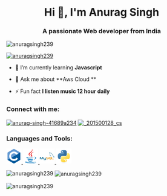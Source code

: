 <h1 align="center">Hi 👋, I'm Anurag Singh</h1>
<h3 align="center">A passionate Web developer from India</h3>

<p align="left"> <img src="https://komarev.com/ghpvc/?username=anuragsingh239&label=Profile%20views&color=0e75b6&style=flat" alt="anuragsingh239" /> </p>

<p align="left"> <a href="https://github.com/ryo-ma/github-profile-trophy"><img src="https://github-profile-trophy.vercel.app/?username=anuragsingh239" alt="anuragsingh239" /></a> </p>

- 🌱 I’m currently learning **Javascript**

- 💬 Ask me about **Aws Cloud **

- ⚡ Fun fact **I listen music 12 hour daily**

<h3 align="left">Connect with me:</h3>
<p align="left">
<a href="https://linkedin.com/in/anurag-singh-41689a234" target="blank"><img align="center" src="https://raw.githubusercontent.com/rahuldkjain/github-profile-readme-generator/master/src/images/icons/Social/linked-in-alt.svg" alt="anurag-singh-41689a234" height="30" width="40" /></a>
<a href="https://www.hackerrank.com/_201500128_cs" target="blank"><img align="center" src="https://raw.githubusercontent.com/rahuldkjain/github-profile-readme-generator/master/src/images/icons/Social/hackerrank.svg" alt="_201500128_cs" height="30" width="40" /></a>
</p>

<h3 align="left">Languages and Tools:</h3>
<p align="left"> <a href="https://www.cprogramming.com/" target="_blank" rel="noreferrer"> <img src="https://raw.githubusercontent.com/devicons/devicon/master/icons/c/c-original.svg" alt="c" width="40" height="40"/> </a> <a href="https://www.java.com" target="_blank" rel="noreferrer"> <img src="https://raw.githubusercontent.com/devicons/devicon/master/icons/java/java-original.svg" alt="java" width="40" height="40"/> </a> <a href="https://www.mysql.com/" target="_blank" rel="noreferrer"> <img src="https://raw.githubusercontent.com/devicons/devicon/master/icons/mysql/mysql-original-wordmark.svg" alt="mysql" width="40" height="40"/> </a> <a href="https://www.python.org" target="_blank" rel="noreferrer"> <img src="https://raw.githubusercontent.com/devicons/devicon/master/icons/python/python-original.svg" alt="python" width="40" height="40"/> </a> </p>

<p><img align="left" src="https://github-readme-stats.vercel.app/api/top-langs?username=anuragsingh239&show_icons=true&locale=en&layout=compact" alt="anuragsingh239" /></p>

<p>&nbsp;<img align="center" src="https://github-readme-stats.vercel.app/api?username=anuragsingh239&show_icons=true&locale=en" alt="anuragsingh239" /></p>

<p><img align="center" src="https://github-readme-streak-stats.herokuapp.com/?user=anuragsingh239&" alt="anuragsingh239" /></p>
